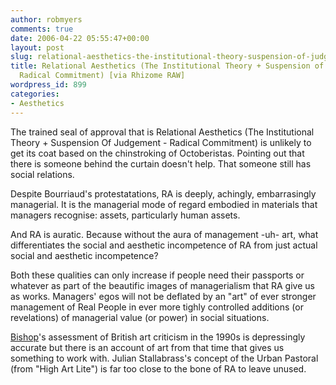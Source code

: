 ```yaml
---
author: robmyers
comments: true
date: 2006-04-22 05:55:47+00:00
layout: post
slug: relational-aesthetics-the-institutional-theory-suspension-of-judgement-radical-commitment-via-rhizome-raw
title: Relational Aesthetics (The Institutional Theory + Suspension of Judgement -
  Radical Commitment) [via Rhizome RAW]
wordpress_id: 899
categories:
- Aesthetics
---
```


The trained seal of approval that is Relational Aesthetics (The Institutional Theory + Suspension Of Judgement - Radical Commitment) is unlikely to get its coat based on the chinstroking of Octoberistas. Pointing out that there is someone behind the curtain doesn't help. That someone still has social relations.  
  
Despite Bourriaud's protestatations, RA is deeply, achingly, embarrasingly managerial. It is the managerial mode of regard embodied in materials that managers recognise: assets, particularly human assets.  
  
And RA is auratic. Because without the aura of management -uh- art, what differentiates the social and aesthetic incompetence of RA from just actual social and aesthetic incompetence?  
  
Both these qualities can only increase if people need their passports or whatever as part of the beautific images of managerialism that RA give us as works. Managers' egos will not be deflated by an "art" of ever stronger management of Real People in ever more tighly controlled additions (or revelations) of managerial value (or power) in social situations.  
  
[Bishop](http://roundtable.kein.org/node/202)'s assessment of British art criticism in the 1990s is depressingly accurate but there is an account of art from that time that gives us something to work with. Julian Stallabrass's concept of the Urban Pastoral (from "High Art Lite") is far too close to the bone of RA to leave unused.  


